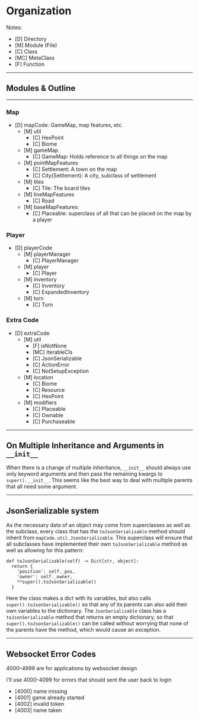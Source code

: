 
# Organization

Notes:
 - \[D\] Directory
 - \[M\] Module (File)
 - \[C\] Class
 - \[MC\] MetaClass
 - \[F\] Function
---
## Modules & Outline
---
### Map

 - \[D\] mapCode: GameMap, map features, etc.
   - \[M\] util
     - \[C\] HexPoint
     - \[C\] Biome
   - \[M\] gameMap
     - \[C\] GameMap: Holds reference to all things on the map
   - \[M\] pointMapFeatures
     - \[C\] Settlement: A town on the map
     - \[C\] City(Settlement): A city, subclass of settlement
   - \[M\] tiles
     - \[C\] Tile: The board tiles
   - \[M\] lineMapFeatures
     - \[C\] Road
   - \[M\] baseMapFeatures:
     - \[C\] Placeable: superclass of all that can be placed on the map by a player

### Player

 - \[D\] playerCode
   - \[M\] playerManager
     - \[C\] PlayerManager
   - \[M\] player
     - \[C\] Player
   - \[M\] inventory
     - \[C\] Inventory
     - \[C\] ExpandedInventory
   - \[M\] turn
     - \[C\] Turn

### Extra Code

 - \[D\] extraCode
   - \[M\] util
     - \[F\] isNotNone
     - \[MC\] IterableCls
     - \[C\] JsonSerializable
     - \[C\] ActionError
     - \[C\] NotSetupException
   - \[M\] location
     - \[C\] Biome
     - \[C\] Resource
     - \[C\] HexPoint
   - \[M\] modifiers
     - \[C\] Placeable
     - \[C\] Ownable
     - \[C\] Purchaseable
  

---
##  On Multiple Inheritance and Arguments in `__init__`

When there is a change of multiple inheritance, `__init__`
should always use only keyword arguments and then pass
the remaining kwargs to `super().__init__`. This
seems like the best way to deal with multiple parents
that all need some argument.

---
## JsonSerializable system

As the necessary data of an object may come from
superclasses as well as the subclass,
every class that has the `toJsonSerializable`
method should inherit from `mapCode.util.JsonSerializable`.
This superclass will ensure that all subclasses have
implemented their own `toJsonSerializable` method
as well as allowing for this pattern:
```
def toJsonSerializable(self) -> Dict[str, object]:
  return {
    'position': self._pos,
    'owner': self._owner,
    **super().toJsonSerializable()
  }
```
Here the class makes a dict with its variables,
but also calls `super().toJsonSerializable()`
so that any of its parents can also add their own
variables to the dictionary.
The `JsonSerializable` class has a `toJsonSerializable`
method that returns an empty dictionary, so that
`super().toJsonSerializable()` can be called without
worrying that none of the parents have the method,
which would cause an exception. 

---
## Websocket Error Codes

4000–4999 are for applications by websocket design

I'll use 4000-4099 for errors that should sent the user back to login

- [4000] name missing
- [4001] game already started
- [4002] invalid token
- [4003] name taken